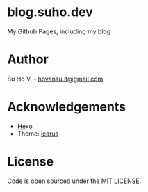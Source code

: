 # blog.suho.dev

My Github Pages, including my blog

# Author

Su Ho V. - hovansu.it@gmail.com

# Acknowledgements

- [Hexo](https://github.com/hexojs/hexo)
- Theme: [icarus](https://github.com/ppoffice/hexo-theme-icarus)

# License
Code is open sourced under the [MIT LICENSE](./LICENSE.md).
